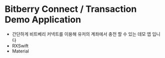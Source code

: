 

# Bitberry Connect / Transaction Demo Application

- 간단하게 비트베리 커넥트를 이용해 유저의 계좌에서 충전 할 수 있는 데모 앱 입니다
- RXSwift
- Material

